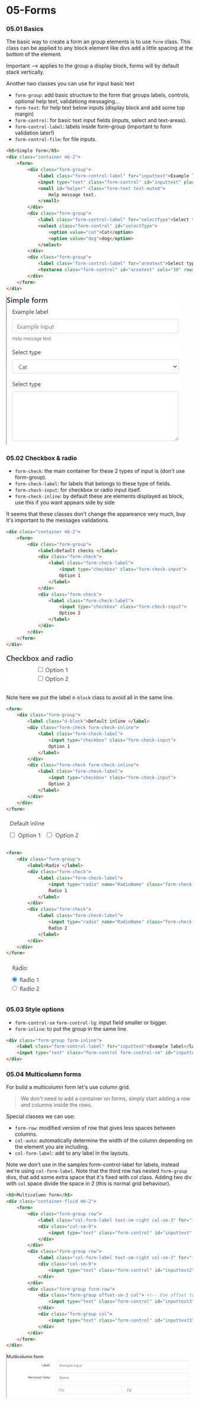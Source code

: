 # 05-Forms

### 05.01 Basics


The basic way to create a form an group elements is to use `form` class. This class can be applied to any block element like divs add a little spacing at the bottom of the element. 

Important --> applies to the group a display block, forms will by default stack vertically.

Another two classes you can use for input basic text
 - `form-group`: add basic structure to the form that groups labels, controls, optional help text, validationg messaging...
 - `form-text`: for help text below inputs (display block and add some top margin)
 - `form-control`: for basic text input fields (inputs, select and text-areas).
 - `form-control-label`: labels inside form-group (important to form validation later!)
 - `form-control-file`: for file inputs.

```html
<h5>Simple form</h5>
<div class="container mb-2">
    <form>
        <div class="form-group">
            <label class="form-control-label" for="inputtext">Example label</label>
            <input type="text" class="form-control" id="inputtext" placeholder="Example input">
            <small id="helper" class="form-text text-muted">
                Help message text.
            </small>
        </div>
        <div class="form-group">
            <label class="form-control-label" for="selectType">Select type</label>
            <select class="form-control" id="selectType">
                <option value="cat">Cat</option>
                <option value="dog">dog</option>
            </select>
        </div>
        <div class="form-group">
            <label class="form-control-label" for="areatext">Select type</label>
            <textarea class="form-control" id="areatext" cols="30" rows="5"></textarea>
        </div>
    </form>
</div>
```

![img1](./img/form1.JPG)


### 05.02 Checkbox & radio

 - `form-check`: the main container for these 2 types of input is  (don't use form-group). 
 - `form-check-label`: for labels that belongs to these type of fields.
 - `form-check-input`: for checkbox or radio input itself.
 - `form-check-inline`: by default these are elements displayed as block, use this if you want appears side by side

It seems that these classes don't change the appareance very much, buy it's important to the messages validations.

```html
<div class="container mb-2">
    <form>
        <div class="form-group">
            <label>Default checks </label>
            <div class="form-check">
                <label class="form-check-label">
                    <input type="checkbox" class="form-check-input">
                    Option 1
                </label>
            </div>
            <div class="form-check">
                <label class="form-check-label">
                    <input type="checkbox" class="form-check-input">
                    Option 2
                </label>
            </div>
        </div>
    </form>
</div>
```
![img2](./img/form2.JPG)


Note here we put the label `d-block` class to avoid all in the same line.
```html
<form>
    <div class="form-group">
        <label class="d-block">Default inline </label>
        <div class="form-check form-check-inline">
            <label class="form-check-label">
                <input type="checkbox" class="form-check-input">
                Option 1
            </label>
        </div>
        <div class="form-check form-check-inline">
            <label class="form-check-label">
                <input type="checkbox" class="form-check-input">
                Option 2
            </label>
        </div>
    </div>
</form>
```

![img3](./img/form3.JPG)

```html
<form>
    <div class="form-group">
        <label>Radio </label>
        <div class="form-check">
            <label class="form-check-label">
                <input type="radio" name="RadioName" class="form-check-input">
                Radio 1
            </label>
        </div>
        <div class="form-check">
            <label class="form-check-label">
                <input type="radio" name="RadioName" class="form-check-input">
                Radio 2
            </label>
        </div>
    </div>
</form>
```

![img4](./img/form4.JPG)


### 05.03 Style options

 - `form-control-sm` `form-control-lg`: input field smaller or bigger.
 - `form-inline`: to put the group in the same line.

```html
<div class="form-group form-inline">
    <label class="form-control-label" for="inputtext">Example label</label>
    <input type="text" class="form-control form-control-sm" id="inputtext" placeholder="Example input">
</div>
```

### 05.04 Multicolumn forms

For build a multicolumn form let's use column grid. 

> We don't need to add a container on forms, simply start adding a row and columns inside the rows.

Special classes we can use:
 - `form-row`: modified version of row that gives less spaces between columns.
 - `col-auto`: automatically determine the width of the column depending on the element you are including.
 - `col-form-label`: add to any label in the layouts.


Note we don't use in the samples form-control-label for labels, instead we're using `col-form-label`.
Note that the third row has nested `form-group` divs, that add some extra space that it's fixed with col class. Adding two div with `col` space divide the space in 2 (this is normal grid behaviour).

```html
<h5>Multicolumn form</h5>
<div class="container-fluid mb-2">
    <form>
        <div class="form-group row">
            <label class="col-form-label text-sm-right col-sm-3" for="inputtext">Label</label>
            <div class="col-sm-9">
                <input type="text" class="form-control" id="inputtext" placeholder="Example input">
            </div>
        </div>
        <div class="form-group row">
            <label class="col-form-label text-sm-right col-sm-3" for="inputtext2">Personal Data</label>
            <div class="col-sm-9">
                <input type="text" class="form-control" id="inputtext2" placeholder="Name">
            </div>
        </div>
        <div class="form-group form-row">
            <div class="form-group offset-sm-3 col"> <!-- Use offset to align with previous fields -->
                <input type="text" class="form-control" id="inputtext3" placeholder="City">
            </div>
            <div class="form-group col">
                <input type="text" class="form-control" id="inputtext3" placeholder="Zip">
            </div>
        </div>
    </form>
</div>
```

![img5](./img/form5.JPG)

